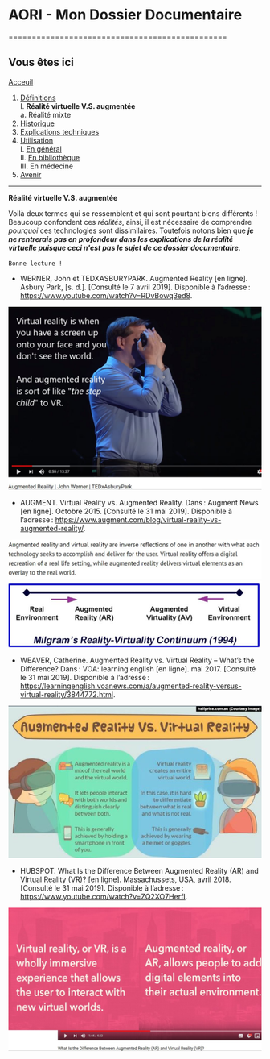 # AORI - Mon Dossier Documentaire
===============================================

## Vous êtes ici  
[Acceuil](Introduction.md)

1. [Définitions](Definition.md)  
    I. **Réalité virtuelle V.S. augmentée**  
             a. Réalité mixte
2. [Historique](Histoire.md)
3. [Explications techniques](Fonctionnement.md)
4. [Utilisation](utilisation.md)  
     I.   [En général](engeneral.md)  
     II.  [En bibliothèque](bibli.md)  
     III. En médecine  
 5. [Avenir](Avenir.md)

-----------------------------------------------
 **Réalité virtuelle V.S. augmentée**
 
Voilà deux termes qui se ressemblent et qui sont pourtant biens différents ! Beaucoup confondent ces *réalités*, ainsi, il est nécessaire de comprendre *pourquoi* ces technologies sont dissimilaires. Toutefois notons bien que ___je ne rentrerais pas en profondeur dans les explications de la réalité virtuelle puisque ceci n'est pas le sujet de ce dossier documentaire___.

````
Bonne lecture !
````
* WERNER, John et TEDXASBURYPARK. Augmented Reality [en ligne]. Asbury Park, [s. d.]. [Consulté le 7 avril 2019]. Disponible à l’adresse : https://www.youtube.com/watch?v=RDvBowq3ed8.  

![Défintion facile](/Images/vs1.JPG)  
 
* AUGMENT. Virtual Reality vs. Augmented Reality. Dans : Augment News [en ligne]. Octobre 2015. [Consulté le 31 mai 2019]. Disponible à l’adresse : https://www.augment.com/blog/virtual-reality-vs-augmented-reality/.

![VS plus complet](/Images/vs2.JPG)
![VS schema](/Images/vs3.JPG)  
 
 * WEAVER, Catherine. Augmented Reality vs. Virtual Reality – What’s the Difference? Dans : VOA: learning english [en ligne]. mai 2017. [Consulté le 31 mai 2019]. Disponible à l’adresse : https://learningenglish.voanews.com/a/augmented-reality-versus-virtual-reality/3844772.html.
 
 ![VS schema2](/Images/vs4.JPG)  
 
 * HUBSPOT. What Is the Difference Between Augmented Reality (AR) and Virtual Reality (VR)? [en ligne]. Massachussets, USA, avril 2018. [Consulté le 31 mai 2019]. Disponible à l’adresse : https://www.youtube.com/watch?v=ZQ2XO7HerfI.  
  
 ![VS schema 3](/Images/vs5.JPG)
 
 
 

